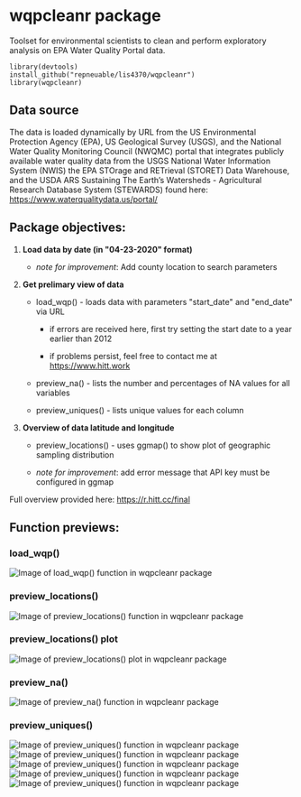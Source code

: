 # wqpcleanr package

Toolset for environmental scientists to clean and perform exploratory analysis on EPA Water Quality Portal data. 


```
library(devtools)
install_github("repneuable/lis4370/wqpcleanr")
library(wqpcleanr)
```

## Data source

The data is loaded dynamically by URL from the US Environmental Protection Agency (EPA), US Geological Survey (USGS), and the National Water Quality Monitoring Council (NWQMC) portal that integrates publicly available water quality data from the USGS National Water Information System (NWIS) the EPA STOrage and RETrieval (STORET) Data Warehouse, and the USDA ARS Sustaining The Earth’s Watersheds - Agricultural Research Database System (STEWARDS) found here: https://www.waterqualitydata.us/portal/

## Package objectives:

1. __Load data by date (in "04-23-2020" format)__

     * _note for improvement_: Add county location to search parameters

2. __Get prelimary view of data__

    * load_wqp() - loads data with parameters "start_date" and "end_date" via URL
    
        * if errors are received here, first try setting the start date to a year earlier than 2012
    
        * if problems persist, feel free to contact me at https://www.hitt.work
    
    * preview_na() - lists the number and percentages of NA values for all variables
    
    * preview_uniques() - lists unique values for each column
    
3. __Overview of data latitude and longitude__
    
    * preview_locations() - uses ggmap() to show plot of geographic sampling distribution
    
    * _note for improvement_: add error message that API key must be configured in ggmap
 
Full overview provided here: https://r.hitt.cc/final
 
## Function previews:

### load_wqp() 

![Image of load_wqp() function in wqpcleanr package](https://github.com/repneuable/lis4370/blob/master/wqpcleanr/images/wqpcleanr-load.png)

### preview_locations()

![Image of preview_locations() function in wqpcleanr package](https://github.com/repneuable/lis4370/blob/master/wqpcleanr/images/wqpcleanr-location.png)

### preview_locations() plot

![Image of preview_locations() plot in wqpcleanr package](https://github.com/repneuable/lis4370/blob/master/wqpcleanr/images/wqpcleanr-location_plot.png)

### preview_na()

![Image of preview_na() function in wqpcleanr package](https://github.com/repneuable/lis4370/blob/master/wqpcleanr/images/wqpcleanr-na.png)

### preview_uniques()

![Image of preview_uniques() function in wqpcleanr package](https://github.com/repneuable/lis4370/blob/master/wqpcleanr/images/wqpcleanr-uniques_1.png)
![Image of preview_uniques() function in wqpcleanr package](https://github.com/repneuable/lis4370/blob/master/wqpcleanr/images/wqpcleanr-uniques_2.png)
![Image of preview_uniques() function in wqpcleanr package](https://github.com/repneuable/lis4370/blob/master/wqpcleanr/images/wqpcleanr-uniques_3.png)
![Image of preview_uniques() function in wqpcleanr package](https://github.com/repneuable/lis4370/blob/master/wqpcleanr/images/wqpcleanr-uniques_4.png)
![Image of preview_uniques() function in wqpcleanr package](https://github.com/repneuable/lis4370/blob/master/wqpcleanr/images/wqpcleanr-uniques_5.png)
